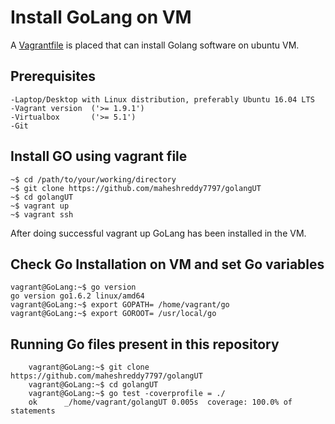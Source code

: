 # Install GoLang on VM

A [Vagrantfile](https://github.com/maheshreddy7797/golangUT/blob/master/Vagrantfile) is placed that can install Golang software on ubuntu VM.

## Prerequisites

```
-Laptop/Desktop with Linux distribution, preferably Ubuntu 16.04 LTS
-Vagrant version  ('>= 1.9.1')
-Virtualbox       ('>= 5.1')
-Git
```
    
## Install GO using vagrant file


```
~$ cd /path/to/your/working/directory
~$ git clone https://github.com/maheshreddy7797/golangUT
~$ cd golangUT
~$ vagrant up
~$ vagrant ssh
```

After doing successful vagrant up GoLang has been installed in the VM.

## Check Go Installation on VM and set Go variables

```
vagrant@GoLang:~$ go version
go version go1.6.2 linux/amd64
vagrant@GoLang:~$ export GOPATH= /home/vagrant/go
vagrant@GoLang:~$ export GOROOT= /usr/local/go
```

## Running Go files present in this repository

```
    vagrant@GoLang:~$ git clone https://github.com/maheshreddy7797/golangUT
    vagrant@GoLang:~$ cd golangUT
    vagrant@GoLang:~$ go test -coverprofile = ./
    ok  	_/home/vagrant/golangUT	0.005s	coverage: 100.0% of statements
```
